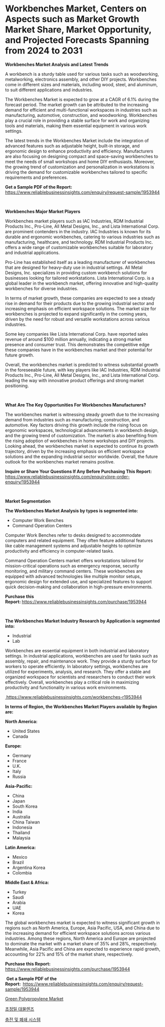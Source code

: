 <p><h1>Workbenches Market, Centers on Aspects such as Market Growth Market Share, Market Opportunity, and Projected Forecasts Spanning from 2024 to 2031</h1></p><p><strong>Workbenches Market Analysis and Latest Trends</strong></p>
<p><p>A workbench is a sturdy table used for various tasks such as woodworking, metalworking, electronics assembly, and other DIY projects. Workbenches come in different sizes and materials, including wood, steel, and aluminum, to suit different applications and industries.</p><p>The Workbenches Market is expected to grow at a CAGR of 6.1% during the forecast period. The market growth can be attributed to the increasing demand for efficient and multi-functional workspaces in industries such as manufacturing, automotive, construction, and woodworking. Workbenches play a crucial role in providing a stable surface for work and organizing tools and materials, making them essential equipment in various work settings.</p><p>The latest trends in the Workbenches Market include the integration of advanced features such as adjustable height, built-in storage, and ergonomic design to enhance productivity and efficiency. Manufacturers are also focusing on designing compact and space-saving workbenches to meet the needs of small workshops and home DIY enthusiasts. Moreover, the growing trend of customization and personalization in workstations is driving the demand for customizable workbenches tailored to specific requirements and preferences.</p></p>
<p><strong>Get a Sample PDF of the Report:&nbsp;</strong> <a href="https://www.reliablebusinessinsights.com/enquiry/request-sample/1953944">https://www.reliablebusinessinsights.com/enquiry/request-sample/1953944</a></p>
<p>&nbsp;</p>
<p><strong>Workbenches Major Market Players</strong></p>
<p><p>Workbenches market players such as IAC Industries, RDM Industrial Products Inc., Pro-Line, All Metal Designs, Inc., and Lista International Corp. are prominent contenders in the industry. IAC Industries is known for its durable and ergonomic workbenches, catering to various industries such as manufacturing, healthcare, and technology. RDM Industrial Products Inc. offers a wide range of customizable workbenches suitable for laboratory and industrial applications.</p><p>Pro-Line has established itself as a leading manufacturer of workbenches that are designed for heavy-duty use in industrial settings. All Metal Designs, Inc. specializes in providing custom workbench solutions for businesses looking for tailored workstations. Lista International Corp. is a global leader in the workbench market, offering innovative and high-quality workbenches for diverse industries.</p><p>In terms of market growth, these companies are expected to see a steady rise in demand for their products due to the growing industrial sector and increasing emphasis on efficient workspace solutions. The market size for workbenches is projected to expand significantly in the coming years, driven by the need for robust and versatile workstations across various industries.</p><p>Some key companies like Lista International Corp. have reported sales revenue of around $100 million annually, indicating a strong market presence and consumer trust. This demonstrates the competitive edge these companies have in the workbenches market and their potential for future growth.</p><p>Overall, the workbenches market is predicted to witness substantial growth in the foreseeable future, with key players like IAC Industries, RDM Industrial Products Inc., Pro-Line, All Metal Designs, Inc., and Lista International Corp. leading the way with innovative product offerings and strong market positioning.</p></p>
<p>&nbsp;</p>
<p><strong>What Are The Key Opportunities For Workbenches Manufacturers?</strong></p>
<p><p>The workbenches market is witnessing steady growth due to the increasing demand from industries such as manufacturing, construction, and automotive. Key factors driving this growth include the rising focus on ergonomic workspaces, technological advancements in workbench design, and the growing trend of customization. The market is also benefiting from the rising adoption of workbenches in home workshops and DIY projects. Looking ahead, the workbenches market is expected to continue its growth trajectory, driven by the increasing emphasis on efficient workspace solutions and the expanding industrial sector worldwide. Overall, the future outlook for the workbenches market remains positive.</p></p>
<p><strong>Inquire or Share Your Questions If Any Before Purchasing This Report:</strong> <a href="https://www.reliablebusinessinsights.com/enquiry/pre-order-enquiry/1953944">https://www.reliablebusinessinsights.com/enquiry/pre-order-enquiry/1953944</a></p>
<p>&nbsp;</p>
<p><strong>Market Segmentation</strong></p>
<p><strong>The Workbenches Market Analysis by types is segmented into:</strong></p>
<p><ul><li>Computer Work Benches</li><li>Command Operation Centers</li></ul></p>
<p><p>Computer Work Benches refer to desks designed to accommodate computers and related equipment. They often feature additional features like cable management systems and adjustable heights to optimize productivity and efficiency in computer-related tasks.</p><p>Command Operation Centers market offers workstations tailored for mission-critical operations such as emergency response, security monitoring, and military command centers. These workbenches are equipped with advanced technologies like multiple monitor setups, ergonomic design for extended use, and specialized features to support quick decision-making and collaboration in high-pressure environments.</p></p>
<p><strong>Purchase this Report:&nbsp;</strong><a href="https://www.reliablebusinessinsights.com/purchase/1953944">https://www.reliablebusinessinsights.com/purchase/1953944</a></p>
<p>&nbsp;</p>
<p><strong>The Workbenches Market Industry Research by Application is segmented into:</strong></p>
<p><ul><li>Industrial</li><li>Lab</li></ul></p>
<p><p>Workbenches are essential equipment in both industrial and laboratory settings. In industrial applications, workbenches are used for tasks such as assembly, repair, and maintenance work. They provide a sturdy surface for workers to operate efficiently. In laboratory settings, workbenches are utilized for experiments, analysis, and research. They offer a stable and organized workspace for scientists and researchers to conduct their work effectively. Overall, workbenches play a critical role in maximizing productivity and functionality in various work environments.</p></p>
<p><a href="https://www.reliablebusinessinsights.com/workbenches-r1953944">&nbsp;https://www.reliablebusinessinsights.com/workbenches-r1953944</a></p>
<p><strong>In terms of Region, the Workbenches Market Players available by Region are:</strong></p>
<p>
    <p> <strong> North America: </strong>
        <ul>
            <li>United States</li>
            <li>Canada</li>
        </ul>
        </p> 
    <p> <strong> Europe: </strong>
        <ul>
            <li>Germany</li>
            <li>France</li>
            <li>U.K.</li>
            <li>Italy</li>
            <li>Russia</li>
        </ul>
        </p> 
    <p> <strong> Asia-Pacific: </strong>
        <ul>
            <li>China</li>
            <li>Japan</li>
            <li>South Korea</li>
            <li>India</li>
            <li>Australia</li>
            <li>China Taiwan</li>
            <li>Indonesia</li>
            <li>Thailand</li>
            <li>Malaysia</li>
        </ul>
        </p> 
    <p> <strong> Latin America: </strong>
        <ul>
            <li>Mexico</li>
            <li>Brazil</li>
            <li>Argentina Korea</li>
            <li>Colombia</li>
        </ul>
        </p> 
    <p> <strong> Middle East & Africa: </strong>
        <ul>
            <li>Turkey</li>
            <li>Saudi</li>
            <li>Arabia</li>
            <li>UAE</li>
            <li>Korea</li>
        </ul>
    </p>
    </p>
<p><p>The global workbenches market is expected to witness significant growth in regions such as North America, Europe, Asia Pacific, USA, and China due to the increasing demand for efficient workspace solutions across various industries. Among these regions, North America and Europe are projected to dominate the market with a market share of 35% and 28%, respectively. Meanwhile, Asia Pacific and China are expected to experience rapid growth, accounting for 22% and 15% of the market share, respectively.</p></p>
<p><strong>Purchase this Report: </strong><a href="https://www.reliablebusinessinsights.com/purchase/1953944">https://www.reliablebusinessinsights.com/purchase/1953944</a></p>
<p>&nbsp;<strong>Get a Sample PDF of the Report:&nbsp;&nbsp;</strong><a href="https://www.reliablebusinessinsights.com/enquiry/request-sample/1953944">https://www.reliablebusinessinsights.com/enquiry/request-sample/1953944</a></p>
<p><strong></strong></p>
<p><p><a href="https://github.com/susanjprice2023/Market-Research-Report-List-1/blob/main/green-polypropylene-market.md">Green Polypropylene Market</a></p><p><a href="https://medium.com/@elisamohr1973/%EC%A0%95%EB%B0%80%ED%95%9C-%EA%B0%9D%EA%B4%80-%EB%A0%8C%EC%A6%88-%EC%82%B0%EC%97%85-%EB%B6%84%EC%84%9D-%EB%B3%B4%EA%B3%A0%EC%84%9C-%EC%9D%91%EC%9A%A9-%ED%94%84%EB%A1%9C%EA%B7%B8%EB%9E%A8-%EC%A7%80%EC%97%AD-%EA%B2%BD%EC%9F%81-%EC%A0%84%EB%9E%B5%EB%B3%84-%EC%8B%9C%EC%9E%A5-%EA%B7%9C%EB%AA%A8-%EC%A0%90%EC%9C%A0%EC%9C%A8-%ED%8A%B8%EB%A0%8C%EB%93%9C-2024-2031-81f601fecabe">초정밀 대물렌즈</a></p><p><a href="https://medium.com/@elisamohr1973/%EA%B8%80%EB%A1%9C%EB%B2%8C-%ED%95%84%EB%A7%81-%EB%B0%8F-%ED%81%B4%EB%A1%9C%EC%A7%95-%EC%8B%9C%EC%8A%A4%ED%85%9C-%EC%8B%9C%EC%9E%A5-%ED%98%84%ED%99%A9-2024-2031-%EB%B0%8F-%EC%A7%80%EC%97%AD-%EC%A0%9C%ED%92%88-%EB%B0%8F-%EC%B5%9C%EC%A2%85-%EC%82%AC%EC%9A%A9%EB%B3%84-%EC%98%88%EC%B8%A1-8df371c76aa0">충전 및 폐쇄 시스템</a></p></p>